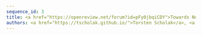 ```yaml
---
sequence_id: 3
title: <a href="https://openreview.net/forum?id=pFy0jbqiCDY">Towards Neural Functional Program Evaluation</a>
authors: <a href="https://tscholak.github.io/">Torsten Scholak</a>, <a href="https://scholar.google.com/citations?user=PNFW8HwAAAAJ">Jonathan Pilault</a>, <a href="https://www.seas.upenn.edu/~joeyv/">Joey Velez-Ginorio</a>
---
```

